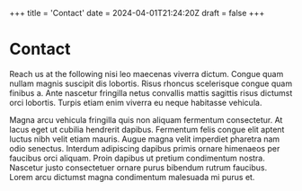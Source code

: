 +++
title = 'Contact'
date = 2024-04-01T21:24:20Z
draft = false
+++

# Contact

Reach us at the following nisi leo maecenas viverra dictum. Congue quam nullam magnis suscipit dis 
lobortis. Risus rhoncus scelerisque congue quam finibus a. Ante nascetur fringilla netus convallis mattis sagittis risus dictumst orci 
lobortis. Turpis etiam enim viverra eu neque habitasse vehicula.

Magna arcu vehicula fringilla quis non aliquam fermentum consectetur. At lacus eget ut cubilia hendrerit dapibus. 
Fermentum felis congue elit aptent luctus nibh velit etiam mauris. Augue magna velit imperdiet pharetra nam odio 
senectus. Interdum adipiscing dapibus primis ornare himenaeos per faucibus orci aliquam. Proin dapibus ut pretium 
condimentum nostra. Nascetur justo consectetuer ornare purus bibendum rutrum faucibus. Lorem arcu dictumst magna 
condimentum malesuada mi purus et.
